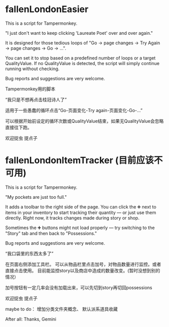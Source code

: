 # fallenLondonEasier
This is a script for Tampermonkey.

"I just don't want to keep clicking 'Laureate Poet' over and over again."

It is designed for those tedious loops of "Go → page changes → Try Again → page changes → Go → ...".

You can set it to stop based on a predefined number of loops or a target QualityValue.
If no QualityValue is detected, the script will simply continue running without checking.

Bug reports and suggestions are very welcome.

Tampermonkey用的脚本

“我只是不想再点击桂冠诗人了”

适用于一些愚蠢的循环点击“Go-页面变化-Try again-页面变化-Go-...”

可以根据开始前设定的循环次数或QualityValue结束，如果无QualityValue会忽略直接往下跑。

欢迎捉虫 提点子

# fallenLondonItemTracker (目前应该不可用)
This is a script for Tampermonkey.

"My pockets are just too full."

It adds a toolbar to the right side of the page.
You can click the ➕ next to items in your inventory to start tracking their quantity — or just use them directly.
Right now, it tracks changes made during story or shop.

Sometimes the ➕ buttons might not load properly — try switching to the "Story" tab and then back to "Possessions."

Bug reports and suggestions are very welcome.

“我口袋里的东西太多了”

在页面右侧添加工具栏。
可以从物品栏里点击加号，对物品数量进行监控。或者直接点击使用。
目前能监控story以及商店中造成的数量改变。(暂时没想到别的情况）

加号按钮有一定几率会没有加载出来，可以先切到story再切回possessions

欢迎捉虫 提点子

maybe to do：
增加分类文件夹概念、
默认派系道具收藏

After all: Thanks, Gemini

